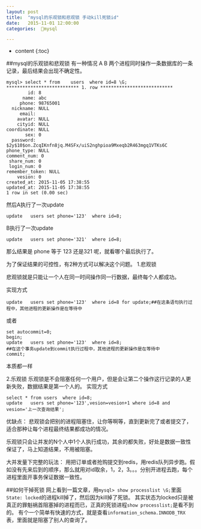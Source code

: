 ```yaml
---
layout: post
title:  "mysql的乐观锁和悲观锁 手动kill死锁id"
date:   2015-11-01 12:00:00
categories:  🐬mysql

---
```


* content
{:toc}

##mysql的乐观锁和悲观锁
有一种情况 A B 两个进程同时操作一条数据库的一条记录，最后结果会出现不确定性。
    
    mysql> select * from    users  where id=8 \G;
    *************************** 1. row ***************************
            id: 8
          name: abc
         phone: 98765001
      nickname: NULL
         email: 
        avatar: NULL
        cityid: NULL
    coordinate: NULL
           sex: 0
      password: $2y$10$on.ZcqIKnfn8jq.M4SFx/uiS2nghpioa9Mxeqb2R463mgq1VTKs6C
    phone_type: NULL
    comment_num: 0
     share_num: 0
     login_num: 0
    remember_token: NULL
        vesion: 0
    created_at: 2015-11-05 17:38:55
    updated_at: 2015-11-05 17:38:55
    1 row in set (0.00 sec)



然后A执行了一次update
    
    update   users set phone='123'  where id=8;
    

B执行了一次update

    update   users set phone='321'  where id=8;


那么结果是 phone 等于 123 还是321 呢，就看哪个最后执行了。

为了保证结果的可控性，有2种方式可以解决这个问题。
1.悲观锁

 悲观锁就是只能让一个人在同一时间操作同一行数据，最终每个人都成功。

 实现方式

    update   users set phone='123'  where id=8 for update;##在这条语句执行过程中，其他进程的更新操作是在等待中


或者


    set autocommit=0;
    begin;
    update   users set phone='123'  where id=8;
    ##在这个事务update到commit执行过程中，其他进程的更新操作是在等待中
    commit;

本质都一样

2.乐观锁
乐观锁是不会阻塞任何一个用户，但是会让第二个操作这行记录的人更新失败，数据结果是第一个人的。
 实现方式

    select * from users  where id=8;
    update   users set phone='123',vesion=vesion+1 where id=8 and vesion='上一次查询结果';



优缺点：
悲观锁会把别的进程阻塞住，让你等啊等，直到更新完了或者提交了，适合那种让每个进程最终结果都成功的情况。

乐观锁只会让并发的N个人中1个人执行成功，其余的都失败，好处是数据一致性保证了，马上知道结果，不用被阻塞。


大并发量下完整的玩法：
用把订单或者抢购提交到redis，用redis队列异步跑。假如没有先来后到的顺序，那么就用对id取余，1，2，3。。。分别开进程去跑，每个进程里面开事务保证数据一致性。


##如何干掉死锁
网上看到一篇文章，用`mysql> show processlist \G;`里面 `State: locked`的进程kill掉了，然后因为kill掉了死锁。
其实状态为locked只是被真正的罪魁祸首阻塞掉的进程而已，正真的死锁进程`show processlist;`是看不到的。
有个一个简单有快速的方式，就是查看`information_schema.INNODB_TRX`表，里面就是阻塞了别人的查询了。








